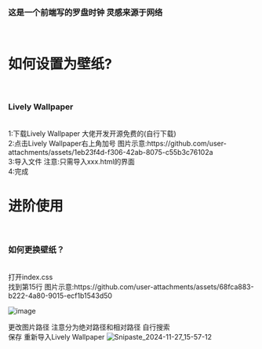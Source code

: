 <h3>这是一个前端写的罗盘时钟 灵感来源于网络</h3><br>

<h1>如何设置为壁纸?</h1><br>
<h3>Lively Wallpaper</h3><br>
<a>1:下载Lively Wallpaper 大佬开发开源免费的(自行下载)</a><br>
<a>2:点击Lively Wallpaper右上角加号 图片示意:https://github.com/user-attachments/assets/1eb23f4d-f306-42ab-8075-c55b3c76102a</a><br>
<a>3:导入文件 注意:只需导入xxx.html的界面</a><br>
<a>4:完成</a>

<h1>进阶使用</h1><br>
<h3>如何更换壁纸？</h3><br>
<a>打开index.css</a><br>
<a>找到第15行 图片示意:https://github.com/user-attachments/assets/68fca883-b222-4a80-9015-ecf1b1543d50</a><br>

![image](https://github.com/user-attachments/assets/c162c090-a9f9-4e9a-9b54-209ebe2c3ce8)

<a>更改图片路径 注意分为绝对路径和相对路径 自行搜索</a><br>
<a>保存 重新导入Lively Wallpaper</a>
![Snipaste_2024-11-27_15-57-12](https://github.com/user-attachments/assets/c162c090-a9f9-4e9a-9b54-209ebe2c3ce8)
